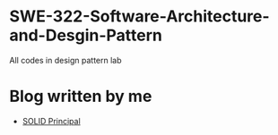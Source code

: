 # SWE-322-Software-Architecture-and-Desgin-Pattern
All codes in design pattern lab

# Blog written by me
- [SOLID Principal](https://medium.com/@sumontasaha80/solid-principles-the-key-to-writing-clean-high-quality-code-9a8f88ea0a8)
